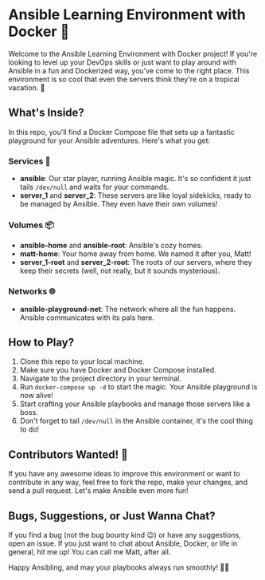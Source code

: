 # Ansible Learning Environment with Docker 🐳

Welcome to the Ansible Learning Environment with Docker project! If you're looking to level up your DevOps skills or just want to play around with Ansible in a fun and Dockerized way, you've come to the right place. This environment is so cool that even the servers think they're on a tropical vacation. 🌴

## What's Inside?

In this repo, you'll find a Docker Compose file that sets up a fantastic playground for your Ansible adventures. Here's what you get:

### Services 🚀
- **ansible**: Our star player, running Ansible magic. It's so confident it just tails `/dev/null` and waits for your commands.
- **server_1** and **server_2**: These servers are like loyal sidekicks, ready to be managed by Ansible. They even have their own volumes!

### Volumes 📦
- **ansible-home** and **ansible-root**: Ansible's cozy homes.
- **matt-home**: Your home away from home. We named it after you, Matt!
- **server_1-root** and **server_2-root**: The roots of our servers, where they keep their secrets (well, not really, but it sounds mysterious).

### Networks 🌐
- **ansible-playground-net**: The network where all the fun happens. Ansible communicates with its pals here.

## How to Play?

1. Clone this repo to your local machine.
2. Make sure you have Docker and Docker Compose installed.
3. Navigate to the project directory in your terminal.
4. Run `docker-compose up -d` to start the magic. Your Ansible playground is now alive!
5. Start crafting your Ansible playbooks and manage those servers like a boss.
6. Don't forget to tail `/dev/null` in the Ansible container, it's the cool thing to do!

## Contributors Wanted! 🙌

If you have any awesome ideas to improve this environment or want to contribute in any way, feel free to fork the repo, make your changes, and send a pull request. Let's make Ansible even more fun!

## Bugs, Suggestions, or Just Wanna Chat?

If you find a bug (not the bug bounty kind 😉) or have any suggestions, open an issue. If you just want to chat about Ansible, Docker, or life in general, hit me up! You can call me Matt, after all.

Happy Ansibling, and may your playbooks always run smoothly! 🚀✨

